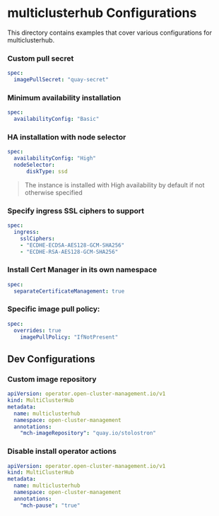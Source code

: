 [comment]: # ( Copyright Contributors to the Open Cluster Management project )

# multiclusterhub Configurations

This directory contains examples that cover various configurations for multiclusterhub.

### Custom pull secret

```yaml
spec:
  imagePullSecret: "quay-secret"
```

### Minimum availability installation

```yaml
spec:
  availabilityConfig: "Basic"
```

### HA installation with node selector

```yaml
spec:
  availabilityConfig: "High"
  nodeSelector:
      diskType: ssd
```

> The instance is installed with High availability by default if not otherwise specified

### Specify ingress SSL ciphers to support

```yaml
spec:
  ingress:
    sslCiphers:
    - "ECDHE-ECDSA-AES128-GCM-SHA256"
    - "ECDHE-RSA-AES128-GCM-SHA256"
```

### Install Cert Manager in its own namespace

```yaml
spec:
  separateCertificateManagement: true
```

### Specific image pull policy:

```yaml
spec:
  overrides: true
    imagePullPolicy: "IfNotPresent"
```

## Dev Configurations

### Custom image repository

```yaml
apiVersion: operator.open-cluster-management.io/v1
kind: MultiClusterHub
metadata:
  name: multiclusterhub
  namespace: open-cluster-management
  annotations:
    "mch-imageRepository": "quay.io/stolostron"
```

### Disable install operator actions

```yaml
apiVersion: operator.open-cluster-management.io/v1
kind: MultiClusterHub
metadata:
  name: multiclusterhub
  namespace: open-cluster-management
  annotations:
    "mch-pause": "true"
```
